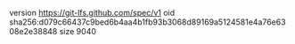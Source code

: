 version https://git-lfs.github.com/spec/v1
oid sha256:d079c66437c9bed6b4aa4b1fb93b3068d89169a5124581e4a76e6308e2e38848
size 9040
